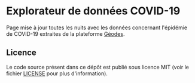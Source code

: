 # Explorateur de données COVID-19

Page mise à jour toutes les nuits avec les données concernant l'épidémie de COVID-19 extraites de la plateforme [Géodes](https://geodes.santepubliquefrance.fr/).

## Licence

Le code source présent dans ce dépôt est publié sous licence MIT (voir le fichier [LICENSE](/LICENSE) pour plus d'information).
